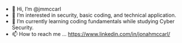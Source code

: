 - 👋 Hi, I’m @jmmccarl
- 👀 I’m interested in security, basic coding, and technical application.
- 🌱 I’m currently learning coding fundamentals while studying Cyber Security.
- 📫 How to reach me ... https://www.linkedin.com/in/jonahmccarl/

<!---
jmmccarl/jmmccarl is a ✨ special ✨ repository because its `README.md` (this file) appears on your GitHub profile.
You can click the Preview link to take a look at your changes.
--->
